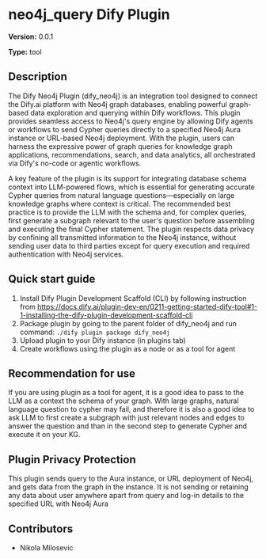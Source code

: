 # neo4j_query Dify Plugin

**Version:** 0.0.1

**Type:** tool

## Description

The Dify Neo4j Plugin (dify_neo4j) is an integration tool designed to connect the Dify.ai platform with Neo4j graph databases, enabling powerful graph-based data exploration and querying within Dify workflows. This plugin provides seamless access to Neo4j's query engine by allowing Dify agents or workflows to send Cypher queries directly to a specified Neo4j Aura instance or URL-based Neo4j deployment. With the plugin, users can harness the expressive power of graph queries for knowledge graph applications, recommendations, search, and data analytics, all orchestrated via Dify's no-code or agentic workflows.

A key feature of the plugin is its support for integrating database schema context into LLM-powered flows, which is essential for generating accurate Cypher queries from natural language questions—especially on large knowledge graphs where context is critical. The recommended best practice is to provide the LLM with the schema and, for complex queries, first generate a subgraph relevant to the user's question before assembling and executing the final Cypher statement. The plugin respects data privacy by confining all transmitted information to the Neo4j instance, without sending user data to third parties except for query execution and required authentication with Neo4j services.

## Quick start guide

1. Install Dify Plugin Development Scaffold (CLI) by following instruction from https://docs.dify.ai/plugin-dev-en/0211-getting-started-dify-tool#1-1-installing-the-dify-plugin-development-scaffold-cli
2. Package plugin by going to the parent folder of dify_neo4j and run command:
`./dify plugin package dify_neo4j`
3. Upload plugin to your Dify instance (in plugins tab)
4. Create workflows using the plugin as a node or as a tool for agent

## Recommendation for use

If you are using plugin as a tool for agent, it is a good idea to pass to the LLM as a context the schema of your graph. With large graphs, natural language question to cypher may fail, and therefore it is also a good idea to ask LLM to first create a subgraph with just relevant nodes and edges to answer the question and than in the second step to generate Cypher and execute it on your KG. 

## Plugin Privacy Protection
This plugin sends query to the Aura instance, or URL deployment of Neo4j, and gets data from the graph in the instance. It is not sending or retaining any data about user anywhere apart from query and log-in details to the specified URL with Neo4j Aura

## Contributors
* Nikola Milosevic



